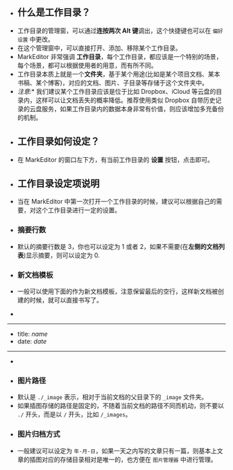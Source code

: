 - ## 什么是工作目录？
- 工作目录的管理窗，可以通过**连按两次 Alt 键**调出，这个快捷键也可以在 `偏好设置` 中更改。
- 在这个管理窗中，可以直接打开、添加、移除某个工作目录。
- MarkEditor 非常强调 **工作目录**，每个工作目录，都应该是一个特别的场景，每个场景，都可以根据使用者的用意，而有所不同。
- 工作目录本质上就是一个**文件夹**，基于某个用途(比如是某个项目文档、某本书稿、某个博客)，对应的文档、图片、子目录等存储于这个文件夹中。
- *注意:** 我们建议某个工作目录应该是位于比如 Dropbox、iCloud 等云盘的目录内，这样可以让文档丢失的概率降低。推荐使用类似 Dropbox 自带历史记录的云盘服务，如果工作目录内的数据本身非常有价值，则应该增加多充备份的机制。
- ## 工作目录如何设定？
- 在 MarkEditor 的窗口左下方，有当前工作目录的 **设置** 按钮，点击即可。
- ## 工作目录设定项说明
- 当在 MarkEditor 中第一次打开一个工作目录的时候，建议可以根据自己的需要，对这个工作目录进行一定的设置。
- ### 摘要行数
- 默认的摘要行数是 3，你也可以设定为 1 或者 2，如果不需要(在**左侧的文档列表**)显示摘要，则可以设定为 0.
- ### 新文档模板
- 一般可以使用下面的作为新文档模板，注意保留最后的空行，这样新文档被创建的时候，就可以直接书写了。
- ```
- --
- title: $name$
- date: $date%Y-%m-%d %H:%M$
- --
- ```
- ### 图片路径
- 默认是 `./_image` 表示，相对于当前文档的父目录下的 `_image` 文件夹。
- 如果插图存储的路径是固定的，不随着当前文档的路径不同而机动，则不要以 `./` 开头，而是以 `/` 开头，比如 `/_images`。
- ### 图片归档方式
- 一般建议可以设定为 `年-月-日`，如果一天之内写的文章只有一篇，则基本上文章的插图对应的存储目录相对是唯一的，也方便在 `图片管理器` 中进行管理。
